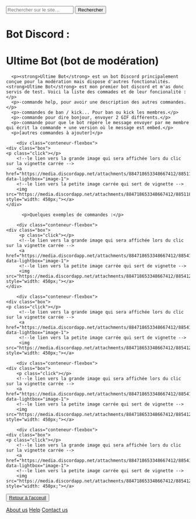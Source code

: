 <html lang="fr">
    <head>
        <meta charset="utf-8">
        <title>GifMignon/About_us</title>
    </head>

  <body>
    <form role="search">
  <div>
    <input type="search" id="maRecherche" name="q"
     placeholder="Rechercher sur le site…"
     aria-label="Rechercher parmi le contenu du site">
    <button>Rechercher</button>
  </div>
</form>
      <h1>Bot Discord :</h1>
      <h1><strong>Ultime Bot</strong> (bot de modération)</h1>
      <p>  </p>
      
      <p><strong>Ultime Bot</strong> est un bot Discord principalement conçue pour la modération mais dispose d'autres fonctionalités. <strong>Ultime Bot</strong> est mon premier bot discord et m'as donc servis de test. Voici la liste des commades et de leur foncionalité :</p>
      <p>-commande help, pour avoir une description des autres commandes.</p>
      <p>-commandes de ban / kick... Pour ban ou kick les membres.</p>
      <p>-commande pour dire bonjour, envoyer 2 GIF différents.</p>
      <p>-commande pour que le bot répère le message envoyer par me membre qui écrit la commande + une version où le message est embed.</p>
      <p>[autres commandes à ajouter]</p>
      
        <div class="conteneur-flexbox">
    <div class="box">
    <p class="click"></p>
        <!--le lien vers la grande image qui sera affichée lors du clic sur la vignette carrée -->
        <a href="https://media.discordapp.net/attachments/884718653348667412/885118871319748638/Screenshot_5.png" data-lightbox="image-1">
        <!--le lien vers la petite image carrée qui sert de vignette -->
        <img src="https://media.discordapp.net/attachments/884718653348667412/885118871319748638/Screenshot_5.png" style="width: 450px;"></a>
    </div>
            
          <p>Quelques exemples de commandes :</p>
            
        <div class="conteneur-flexbox">
    <div class="box">
         <p class="click"></p>
         <!--le lien vers la grande image qui sera affichée lors du clic sur la vignette carrée -->
         <a href="https://media.discordapp.net/attachments/884718653348667412/885412131074347038/Screenshot_6.png" data-lightbox="image-1">
         <!--le lien vers la petite image carrée qui sert de vignette -->
         <img src="https://media.discordapp.net/attachments/884718653348667412/885412131074347038/Screenshot_6.png" style="width: 450px;"></a>
    </div>

        <div class="conteneur-flexbox">
    <div class="box">
    <p class="click"></p>
         <!--le lien vers la grande image qui sera affichée lors du clic sur la vignette carrée -->
         <a href="https://media.discordapp.net/attachments/884718653348667412/885412132500418571/Screenshot_17.png" data-lightbox="image-1">
         <!--le lien vers la petite image carrée qui sert de vignette -->
         <img src="https://media.discordapp.net/attachments/884718653348667412/885412132500418571/Screenshot_17.png" style="width: 450px;"></a>
  </div>
                        
        <div class="conteneur-flexbox">
    <div class="box">
        <p class="click"></p>
        <!--le lien vers la grande image qui sera affichée lors du clic sur la vignette carrée -->
        <a href="https://media.discordapp.net/attachments/884718653348667412/885412141354590218/Screenshot_18.png" data-lightbox="image-1">
        <!--le lien vers la petite image carrée qui sert de vignette -->
        <img src="https://media.discordapp.net/attachments/884718653348667412/885412141354590218/Screenshot_18.png" style="width: 450px;"></a>
  </div>                     
   
        <div class="conteneur-flexbox">
    <div class="box">
    <p class="click"></p>
        <!--le lien vers la grande image qui sera affichée lors du clic sur la vignette carrée -->
        <a href="https://media.discordapp.net/attachments/884718653348667412/885412145657962496/Screenshot_19.png" data-lightbox="image-1">
        <!--le lien vers la petite image carrée qui sert de vignette -->
        <img src="https://media.discordapp.net/attachments/884718653348667412/885412145657962496/Screenshot_19.png" style="width: 450px;"></a>
  </div>
                    
<p></p>
    <button><a href="https://maevebestdev.github.io/Main_Page/">Retour à l'acceuil</a></button>
    <p> </p>
    <a href="https://maevebestdev.github.io/About_Us/">About us</a>
    <a href="https://maevebestdev.github.io/Help/">Help</a>
    <a href="https://maevebestdev.github.io/Contact_Us/">Contact us</a>

